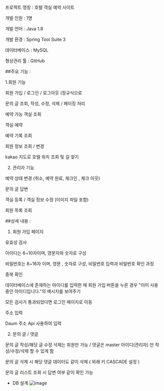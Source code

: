 
프로젝트 명칭 : 호텔 객실 예약 사이트


개발 인원 : 1명

개발 언어 : Java 1.8


개발 환경 : Spring Tool Suite 3


데이터베이스 : MySQL


형상관리 툴 : GitHub


##주요 기능 : 


 1.회원 기능 
 
 
  회원 가입 / 로그인 / 로그아웃 (정규식으로
  
  
  문의 글 조회, 작성, 수정, 삭제 / 페이징 처리
  
  
  예약 가능 객실 조회 
  
  
  객실 예약  
  
  
  예약 기록 조회 
  
  
  회원 정보 조회 / 변경 
  
  
  kakao 지도로 호텔 위치 조회 및 길 찾기
  
  
 2. 관리자 기능


예약 상태 변경 (취소, 예약 완료, 체크인 , 체크 아웃)


문의 글 답변


객실 등록 / 객실 정보 수정 (이미지 파일 포함) 


회원 목록 조회



##상세 내용 : 


1. 회원 가입 페이지


 유효성 검사


  아이디는  6~10자이며, 영문자와 숫자로 구성
  
  
  비밀번호는  8~16자 이며, 영문 , 숫자로 구성, 비밀번호 입력과 비밀번호 확인 과정
  
  
 중복 확인


  데이터베이스에 존재하는 아이디를 입력한 채 회원 가입 버튼을 누른 경우 "이미 사용 중인 아이디입니다."의 메시지를 보여주기
  
  
  모든 검사가 통과되었다면 로그인 페이지로 이동
  
  
 주소 입력


  Daum 주소 Api 사용하여 입력
  
  
2. 문의 글 / 댓글


 문의 글 작성/해당 글 수정 삭제는 회원만 가능 / 댓글은 master 아이디(관리자) 만 작성/수정/삭제 할 수 있게 함


 문의 글 삭제 시 해당 댓글 데이터도 같이 삭제 ( 외래 키 CASCADE 설정 )


 문의 글 리스트 조회 시 답변 여부 같이 확인 가능















* DB 설계 
![image](https://user-images.githubusercontent.com/94948667/231437975-67d037a2-7d22-49b5-9181-0ab886bdb4fc.png)
